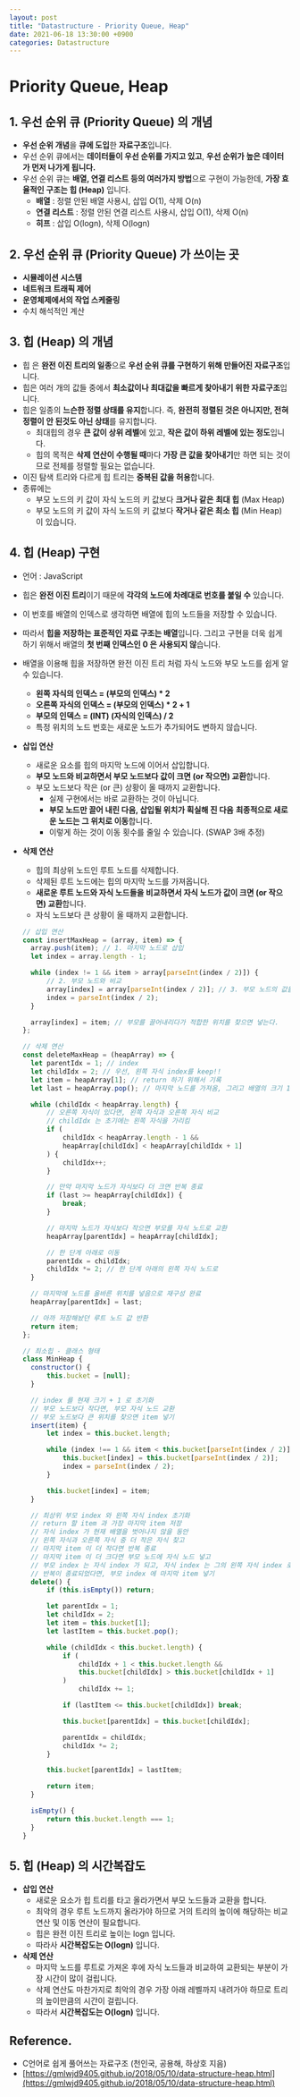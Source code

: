 ```yaml
---
layout: post
title: "Datastructure - Priority Queue, Heap"
date: 2021-06-18 13:30:00 +0900
categories: Datastructure
---
```


# Priority Queue, Heap

## 1. 우선 순위 큐 (Priority Queue) 의 개념

- **우선 순위 개념**을 **큐에 도입**한 **자료구조**입니다.
- 우선 순위 큐에서는 **데이터들이 우선 순위를 가지고 있고**, **우선 순위가 높은 데이터가 먼저 나가게 됩니다.**
- 우선 순위 큐는 **배열, 연결 리스트 등의 여러가지 방법**으로 구현이 가능한데, **가장 효율적인 구조는 힙 (Heap)** 입니다.
  - **배열** : 정렬 안된 배열 사용시, 삽입 O(1), 삭제 O(n)
  - **연결 리스트** : 정렬 안된 연결 리스트 사용시, 삽입 O(1), 삭제 O(n)
  - **히프** : 삽입 O(logn), 삭제 O(logn)

## 2. 우선 순위 큐 (Priority Queue) 가 쓰이는 곳

- **시뮬레이션 시스템**
- **네트워크 트래픽 제어**
- **운영체제에서의 작업 스케줄링**
- 수치 해석적인 계산

## 3. 힙 (Heap) 의 개념

- 힙 은 **완전 이진 트리의 일종**으로 **우선 순위 큐를 구현하기 위해 만들어진 자료구조**입니다.
- 힙은 여러 개의 값들 중에서 **최소값이나 최대값을 빠르게 찾아내기 위한 자료구조**입니다.
- 힙은 일종의 **느슨한 정렬 상태를 유지**합니다. 즉, **완전히 정렬된 것은 아니지만, 전혀 정렬이 안 된것도 아닌 상태**를 유지합니다.
  - 최대힙의 경우 **큰 값이 상위 레벨**에 있고, **작은 값이 하위 레벨에 있는 정도**입니다.
  - 힙의 목적은 **삭제 연산이 수행될 때**마다 **가장 큰 값을 찾아내기**만 하면 되는 것이므로 전체를 정렬할 필요는 없습니다.
- 이진 탐색 트리와 다르게 힙 트리는 **중복된 값을 허용**합니다.
- 종류에는
  - 부모 노드의 키 값이 자식 노드의 키 값보다 **크거나 같은** **최대 힙** (Max Heap)
  - 부모 노드의 키 값이 자식 노드의 키 값보다 **작거나 같은 최소 힙** (Min Heap) 이 있습니다.

## 4. 힙 (Heap) 구현

- 언어 : JavaScript
- 힙은 **완전 이진 트리**이기 때문에 **각각의 노드에 차례대로 번호를 붙일 수** 있습니다.
- 이 번호를 배열의 인덱스로 생각하면 배열에 힙의 노드들을 저장할 수 있습니다.
- 따라서 **힙을 저장하는 표준적인 자료 구조는 배열**입니다. 그리고 구현을 더욱 쉽게 하기 위해서 배열의 **첫 번째 인덱스인 0 은 사용되지 않**습니다.
- 배열을 이용해 힙을 저장하면 완전 이진 트리 처럼 자식 노드와 부모 노드를 쉽게 알 수 있습니다.
  - **왼쪽 자식의 인덱스 = (부모의 인덱스) \* 2**
  - **오른쪽 자식의 인덱스 = (부모의 인덱스) \* 2 + 1**
  - **부모의 인덱스 = (INT) (자식의 인덱스) / 2**
  - 특정 위치의 노드 번호는 새로운 노드가 추가되어도 변하지 않습니다.
- **삽입 연산**
  - 새로운 요소를 힙의 마지막 노드에 이어서 삽입합니다.
  - **부모 노드와 비교하면서 부모 노드보다 값이 크면 (or 작으면) 교환**합니다.
  - 부모 노드보다 작은 (or 큰) 상황이 올 때까지 교환합니다.
    - 실제 구현에서는 바로 교환하는 것이 아닙니다.
    - **부모 노드만 끌어 내린 다음, 삽입될 위치가 획실해 진 다음** **최종적으로 새로운 노드는 그 위치로 이동**합니다.
    - 이렇게 하는 것이 이동 횟수를 줄일 수 있습니다. (SWAP 3배 추정)
- **삭제 연산**

  - 힙의 최상위 노드인 루트 노드를 삭제합니다.
  - 삭제된 루트 노드에는 힙의 마지막 노드를 가져옵니다.
  - **새로운 루트 노드와 자식 노드들을 비교하면서 자식 노드가 값이 크면 (or 작으면) 교환**합니다.
  - 자식 노드보다 큰 상황이 올 때까지 교환합니다.

  ```javascript
  // 삽입 연산
  const insertMaxHeap = (array, item) => {
  	array.push(item); // 1. 마지막 노드로 삽입
  	let index = array.length - 1;

  	while (index != 1 && item > array[parseInt(index / 2)]) {
  		// 2. 부모 노드와 비교
  		array[index] = array[parseInt(index / 2)]; // 3. 부모 노드의 값을 끌어내린다.
  		index = parseInt(index / 2);
  	}

  	array[index] = item; // 부모를 끌어내리다가 적합한 위치를 찾으면 넣는다.
  };

  // 삭제 연산
  const deleteMaxHeap = (heapArray) => {
  	let parentIdx = 1; // index
  	let childIdx = 2; // 우선, 왼쪽 자식 index를 keep!!
  	let item = heapArray[1]; // return 하기 위해서 기록
  	let last = heapArray.pop(); // 마지막 노드를 가져옴, 그리고 배열의 크기 1 줄임

  	while (childIdx < heapArray.length) {
  		// 오른쪽 자식이 있다면, 왼쪽 자식과 오른쪽 자식 비교
  		// childIdx 는 초기에는 왼쪽 자식을 가리킴
  		if (
  			childIdx < heapArray.length - 1 &&
  			heapArray[childIdx] < heapArray[childIdx + 1]
  		) {
  			childIdx++;
  		}

  		// 만약 마지막 노드가 자식보다 더 크면 반복 종료
  		if (last >= heapArray[childIdx]) {
  			break;
  		}

  		// 마지막 노드가 자식보다 작으면 부모를 자식 노드로 교환
  		heapArray[parentIdx] = heapArray[childIdx];

  		// 한 단계 아래로 이동
  		parentIdx = childIdx;
  		childIdx *= 2; // 한 단계 아래의 왼쪽 자식 노드로
  	}

  	// 마지막에 노드를 올바른 위치를 넣음으로 재구성 완료
  	heapArray[parentIdx] = last;

  	// 아까 저장해놨던 루트 노드 값 반환
  	return item;
  };
  ```

  ```javascript
  // 최소힙 - 클래스 형태
  class MinHeap {
  	constructor() {
  		this.bucket = [null];
  	}

  	// index 를 현재 크기 + 1 로 초기화
  	// 부모 노드보다 작다면, 부모 자식 노드 교환
  	// 부모 노드보다 큰 위치를 찾으면 item 넣기
  	insert(item) {
  		let index = this.bucket.length;

  		while (index !== 1 && item < this.bucket[parseInt(index / 2)]) {
  			this.bucket[index] = this.bucket[parseInt(index / 2)];
  			index = parseInt(index / 2);
  		}

  		this.bucket[index] = item;
  	}

  	// 최상위 부모 index 와 왼쪽 자식 index 초기화
  	// return 할 item 과 가장 마지막 item 저장
  	// 자식 index 가 현재 배열을 벗어나지 않을 동안
  	// 왼쪽 자식과 오른쪽 자식 중 더 작은 자식 찾고
  	// 마지막 item 이 더 작다면 반복 종료
  	// 마지막 item 이 더 크다면 부모 노드에 자식 노드 넣고
  	// 부모 index 는 자식 index 가 되고, 자식 index 는 그의 왼쪽 자식 index 로 설정
  	// 반복이 종료되었다면, 부모 index 에 마지막 item 넣기
  	delete() {
  		if (this.isEmpty()) return;

  		let parentIdx = 1;
  		let childIdx = 2;
  		let item = this.bucket[1];
  		let lastItem = this.bucket.pop();

  		while (childIdx < this.bucket.length) {
  			if (
  				childIdx + 1 < this.bucket.length &&
  				this.bucket[childIdx] > this.bucket[childIdx + 1]
  			)
  				childIdx += 1;

  			if (lastItem <= this.bucket[childIdx]) break;

  			this.bucket[parentIdx] = this.bucket[childIdx];

  			parentIdx = childIdx;
  			childIdx *= 2;
  		}

  		this.bucket[parentIdx] = lastItem;

  		return item;
  	}

  	isEmpty() {
  		return this.bucket.length === 1;
  	}
  }
  ```

## 5. 힙 (Heap) 의 시간복잡도

- **삽입 연산**
  - 새로운 요소가 힙 트리를 타고 올라가면서 부모 노드들과 교환을 합니다.
  - 최악의 경우 루트 노드까지 올라가야 하므로 거의 트리의 높이에 해당하는 비교 연산 및 이동 연산이 필요합니다.
  - 힙은 완전 이진 트리로 높이는 logn 입니다.
  - 따라사 **시간복잡도는 O(logn)** 입니다.
- **삭제 연산**
  - 마지막 노드를 루트로 가져온 후에 자식 노드들과 비교하여 교환되는 부분이 가장 시간이 많이 걸립니다.
  - 삭제 연산도 마찬가지로 최악의 경우 가장 아래 레벨까지 내려가야 하므로 트리의 높이만큼의 시간이 걸립니다.
  - 따라서 **시간복잡도는 O(logn)** 입니다.

## Reference.

- C언어로 쉽게 풀어쓰는 자료구조 (천인국, 공용해, 하상호 지음)
- [https://gmlwjd9405.github.io/2018/05/10/data-structure-heap.html](https://gmlwjd9405.github.io/2018/05/10/data-structure-heap.html)
